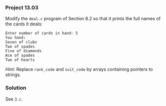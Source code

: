### Project 13.03

Modify the `deal.c` program of Section 8.2 so that it prints the full names of
the cards it deals:

```
Enter number of cards in hand: 5
You hand:
Seven of clubs
Two of spades
Five of diamonds
Ace of spades
Two of hearts
```

*Hint*: Replace `rank_code` and `suit_code` by arrays containing pointers to
strings.

### Solution
See `3.c`.
